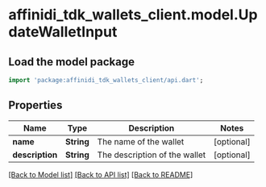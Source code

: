 # affinidi_tdk_wallets_client.model.UpdateWalletInput

## Load the model package

```dart
import 'package:affinidi_tdk_wallets_client/api.dart';
```

## Properties

| Name            | Type       | Description                   | Notes      |
| --------------- | ---------- | ----------------------------- | ---------- |
| **name**        | **String** | The name of the wallet        | [optional] |
| **description** | **String** | The description of the wallet | [optional] |

[[Back to Model list]](../README.md#documentation-for-models) [[Back to API list]](../README.md#documentation-for-api-endpoints) [[Back to README]](../README.md)
